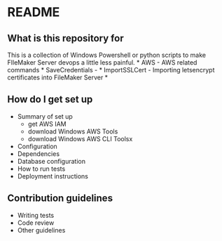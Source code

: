 # README #

## What is this repository for ##

This is a collection of Windows Powershell or python scripts to make FIleMaker Server devops a little less painful.
    * AWS - AWS related commands
    * SaveCredentials - 
    * ImportSSLCert - Importing letsencrypt certificates into FileMaker Server
    * 

## How do I get set up ##

* Summary of set up
  * get AWS IAM
  * download Windows AWS Tools
  * download Windows AWS CLI Toolsx
* Configuration
* Dependencies
* Database configuration
* How to run tests
* Deployment instructions

## Contribution guidelines ##
* Writing tests
* Code review
* Other guidelines